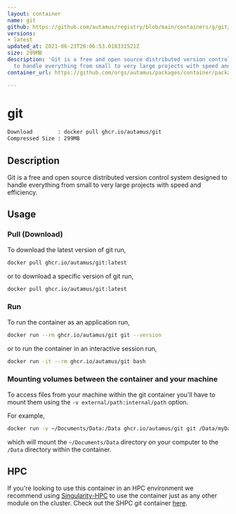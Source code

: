 ```yaml
---
layout: container
name: git
github: https://github.com/autamus/registry/blob/main/containers/g/git/spack.yaml
versions:
- latest
updated_at: 2021-06-23T20:06:53.018331521Z
size: 299MB
description: 'Git is a free and open source distributed version control system designed
  to handle everything from small to very large projects with speed and efficiency. '
container_url: https://github.com/orgs/autamus/packages/container/package/git

---
```

# git
```bash 
Download        : docker pull ghcr.io/autamus/git
Compressed Size : 299MB
```

## Description
Git is a free and open source distributed version control system designed to handle everything from small to very large projects with speed and efficiency. 

## Usage
### Pull (Download)
To download the latest version of git run,

```bash
docker pull ghcr.io/autamus/git:latest
```

or to download a specific version of git run,

```bash
docker pull ghcr.io/autamus/git:latest
```
### Run
To run the container as an application run,
```bash
docker run --rm ghcr.io/autamus/git git --version
```

or to run the container in an interactive session run,
```bash
docker run -it --rm ghcr.io/autamus/git bash
```

### Mounting volumes between the container and your machine
To access files from your machine within the git container you'll have to mount them using the `-v external/path:internal/path` option.

For example,
```bash
docker run -v ~/Documents/Data:/Data ghcr.io/autamus/git git /Data/myData.csv
```
which will mount the `~/Documents/Data` directory on your computer to the `/Data` directory within the container.

## HPC
If you're looking to use this container in an HPC environment we recommend using [Singularity-HPC](https://singularity-hpc.readthedocs.io) to use the container just as any other module on the cluster. Check out the SHPC git container [here](https://singularityhub.github.io/singularity-hpc/r/ghcr.io-autamus-git/).